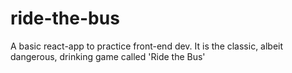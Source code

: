 # ride-the-bus
A basic react-app to practice front-end dev. It is the classic, albeit dangerous, drinking game called 'Ride the Bus'

